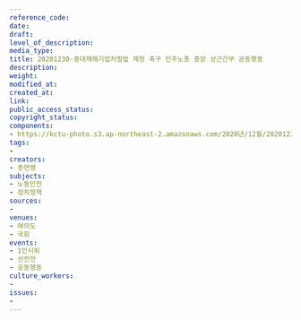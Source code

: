 ```yaml
---
reference_code: 
date: 
draft: 
level_of_description: 
media_type: 
title: 20201230-중대재해기업처벌법 제정 촉구 민주노총 중앙 상근간부 공동행동
description: 
weight: 
modified_at: 
created_at: 
link: 
public_access_status: 
copyright_status: 
components:
- https://kctu-photo.s3.ap-northeast-2.amazonaws.com/2020년/12월/20201230-중대재해기업처벌법+제정+촉구+민주노총+중앙+상근간부+공동행동/_1DX6162.jpg
tags:
- 
creators:
- 총연맹
subjects:
- 노동안전
- 정치정책
sources:
- 
venues:
- 여의도
- 국회
events:
- 1인시위
- 선전전
- 공동행동
culture_workers:
- 
issues:
- 
---
```

